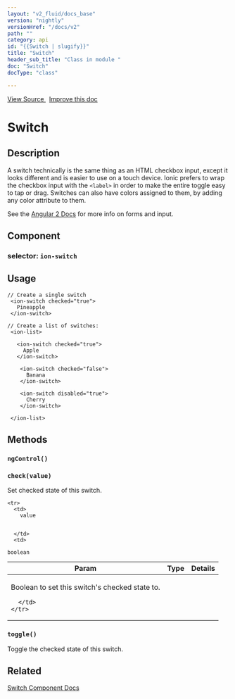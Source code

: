 ```yaml
---
layout: "v2_fluid/docs_base"
version: "nightly"
versionHref: "/docs/v2"
path: ""
category: api
id: "{{Switch | slugify}}"
title: "Switch"
header_sub_title: "Class in module "
doc: "Switch"
docType: "class"

---
```





<div class="improve-docs">
  <a href='http://github.com/driftyco/ionic2/tree/master/ionic/components/switch/switch.ts#L31'>
    View Source
  </a>
  &nbsp;
  <a href='http://github.com/driftyco/ionic2/edit/master/ionic/components/switch/switch.ts#L31'>
    Improve this doc
  </a>

</div>




<h1 class="api-title">


Switch






</h1>






<h2>Description</h2>

<p>A switch technically is the same thing as an HTML checkbox input, except it looks different and is easier to use on a touch device. Ionic prefers to wrap the checkbox input with the <code>&lt;label&gt;</code> in order to make the entire toggle easy to tap or drag.
Switches can also have colors assigned to them, by adding any color attribute to them.</p>
<p>See the <a href="https://angular.io/docs/js/latest/api/forms/">Angular 2 Docs</a> for more info on forms and input.</p>


<h2>Component</h2>
<h3>selector: <code>ion-switch</code></h3>

<h2>Usage</h2>

<pre><code class="lang-html">// Create a single switch
 &lt;ion-switch checked=&quot;true&quot;&gt;
   Pineapple
 &lt;/ion-switch&gt;

// Create a list of switches:
 &lt;ion-list&gt;

   &lt;ion-switch checked=&quot;true&quot;&gt;
     Apple
   &lt;/ion-switch&gt;

    &lt;ion-switch checked=&quot;false&quot;&gt;
      Banana
    &lt;/ion-switch&gt;

    &lt;ion-switch disabled=&quot;true&quot;&gt;
      Cherry
    &lt;/ion-switch&gt;

 &lt;/ion-list&gt;
</code></pre>







<h2>Methods</h2>

<div id="ngControl"></div>

<h3>
<code>ngControl()</code>

</h3>












<div id="check"></div>

<h3>
<code>check(value)</code>

</h3>

Set checked state of this switch.



<table class="table" style="margin:0;">
  <thead>
    <tr>
      <th>Param</th>
      <th>Type</th>
      <th>Details</th>
    </tr>
  </thead>
  <tbody>
    
    <tr>
      <td>
        value
        
        
      </td>
      <td>
        
  <code>boolean</code>
      </td>
      <td>
        <p>Boolean to set this switch&#39;s checked state to.</p>

        
      </td>
    </tr>
    
  </tbody>
</table>









<div id="toggle"></div>

<h3>
<code>toggle()</code>

</h3>

Toggle the checked state of this switch.











<h2>Related</h2>

<a href='/docs/v2/components#switch'>Switch Component Docs</a><!-- end content block -->


<!-- end body block -->

